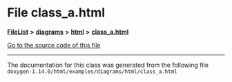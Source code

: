 

# File class\_a.html



[**FileList**](files.md) **>** [**diagrams**](dir_1d8108902fe9fce2c57b5dd3e7275f0e.md) **>** [**html**](dir_4a624174fd5a184fb57d315f1eb34b84.md) **>** [**class\_a.html**](class__a_8html.md)

[Go to the source code of this file](class__a_8html_source.md)





































































------------------------------
The documentation for this class was generated from the following file `doxygen-1.14.0/html/examples/diagrams/html/class_a.html`

